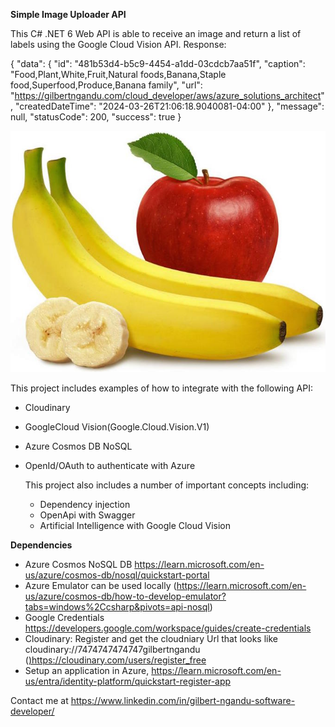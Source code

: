 **Simple Image Uploader API**

This C# .NET 6 Web API is able to receive an image and return a list of labels using the Google Cloud Vision API.
Response: 

{
  "data": {
    "id": "481b53d4-b5c9-4454-a1dd-03cdcb7aa51f",
    "caption": "Food,Plant,White,Fruit,Natural foods,Banana,Staple food,Superfood,Produce,Banana family",
    "url": "https://gilbertngandu.com/cloud_developer/aws/azure_solutions_architect",
    "createdDateTime": "2024-03-26T21:06:18.9040081-04:00"
  },
  "message": null,
  "statusCode": 200,
  "success": true
}


![MarineGEO circle logo](/ImageUploader.Tests/Resources/applesandbananassong.jpg "Image of a banana and an apple")


This project includes examples of how to integrate with the following API:
- Cloudinary
- GoogleCloud Vision(Google.Cloud.Vision.V1)
- Azure Cosmos DB NoSQL
- OpenId/OAuth to authenticate with Azure

  This project also includes a number of important concepts including:
  - Dependency injection
  - OpenApi with Swagger
  - Artificial Intelligence with Google Cloud Vision

**Dependencies**
- Azure Cosmos NoSQL DB https://learn.microsoft.com/en-us/azure/cosmos-db/nosql/quickstart-portal
- Azure Emulator can be used locally (https://learn.microsoft.com/en-us/azure/cosmos-db/how-to-develop-emulator?tabs=windows%2Ccsharp&pivots=api-nosql)
- Google Credentials https://developers.google.com/workspace/guides/create-credentials
- Cloudinary: Register and get the cloudniary Url that looks like cloudinary://7474747474747gilbertngandu ([)](https://cloudinary.com/users/register_free)https://cloudinary.com/users/register_free
- Setup an application in Azure, https://learn.microsoft.com/en-us/entra/identity-platform/quickstart-register-app

Contact me at https://www.linkedin.com/in/gilbert-ngandu-software-developer/
